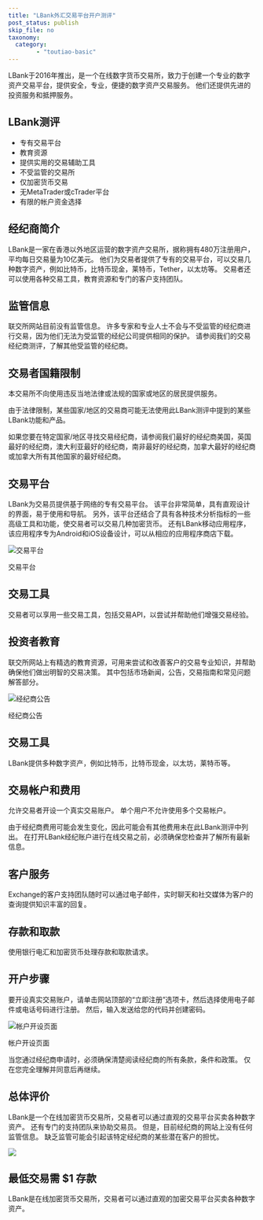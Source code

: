 ```yaml
---
title: "LBank外汇交易平台开户测评"
post_status: publish
skip_file: no
taxonomy:
  category:
        - "toutiao-basic"
---
```


LBank于2016年推出，是一个在线数字货币交易所，致力于创建一个专业的数字资产交易平台，提供安全，专业，便捷的数字资产交易服务。 他们还提供先进的投资服务和抵押服务。

## LBank测评

- 专有交易平台
- 教育资源
- 提供实用的交易辅助工具
- 不受监管的交易所
- 仅加密货币交易
- 无MetaTrader或cTrader平台
- 有限的帐户资金选择

## 经纪商简介

LBank是一家在香港以外地区运营的数字资产交易所，据称拥有480万注册用户，平均每日交易量为10亿美元。 他们为交易者提供了专有的交易平台，可以交易几种数字资产，例如比特币，比特币现金，莱特币，Tether，以太坊等。 交易者还可以使用各种交易工具，教育资源和专门的客户支持团队。

## 监管信息

联交所网站目前没有监管信息。 许多专家和专业人士不会与不受监管的经纪商进行交易，因为他们无法为受监管的经纪公司提供相同的保护。 请参阅我们的交易经纪商测评，了解其他受监管的经纪商。

## 交易者国籍限制

本交易所不向使用违反当地法律或法规的国家或地区的居民提供服务。

由于法律限制，某些国家/地区的交易商可能无法使用此LBank测评中提到的某些LBank功能和产品。

如果您要在特定国家/地区寻找交易经纪商，请参阅我们最好的经纪商美国，英国最好的经纪商，澳大利亚最好的经纪商，南非最好的经纪商，加拿大最好的经纪商或加拿大所有其他国家的最好经纪商。

## 交易平台

LBank为交易员提供基于网络的专有交易平台。 该平台非常简单，具有直观设计的界面，易于使用和导航。 另外，该平台还结合了具有各种技术分析指标的一些高级工具和功能，使交易者可以交易几种加密货币。 还有LBank移动应用程序，该应用程序专为Android和iOS设备设计，可以从相应的应用程序商店下载。

![交易平台](https://cdn.fendou.la/funstoutiao/2020/12/LBank-Review-Trading-Platform-.jpg "交易平台")

交易平台

## 交易工具

交易者可以享用一些交易工具，包括交易API，以尝试并帮助他们增强交易经验。

## 投资者教育

联交所网站上有精选的教育资源，可用来尝试和改善客户的交易专业知识，并帮助确保他们做出明智的交易决策。 其中包括市场新闻，公告，交易指南和常见问题解答部分。

![经纪商公告](https://cdn.fendou.la/funstoutiao/2020/12/LBank-Review-Announcement-.jpg "经纪商公告")

经纪商公告

## 交易工具

LBank提供多种数字资产，例如比特币，比特币现金，以太坊，莱特币等。

## 交易帐户和费用

允许交易者开设一个真实交易账户。 单个用户不允许使用多个交易帐户。

由于经纪商费用可能会发生变化，因此可能会有其他费用未在此LBank测评中列出。 在打开LBank经纪账户进行在线交易之前，必须确保您检查并了解所有最新信息。

## 客户服务

Exchange的客户支持团队随时可以通过电子邮件，实时聊天和社交媒体为客户的查询提供知识丰富的回复。

## 存款和取款

使用银行电汇和加密货币处理存款和取款请求。

## 开户步骤

要开设真实交易账户，请单击网站顶部的“立即注册”选项卡，然后选择使用电子邮件或电话号码进行注册。 然后，输入发送给您的代码并创建密码。

![帐户开设页面](https://cdn.fendou.la/funstoutiao/2020/12/LBank-Review-Account-Opening-Page.jpg "帐户开设页面")

帐户开设页面

当您通过经纪商申请时，必须确保清楚阅读经纪商的所有条款，条件和政策。 仅在您完全理解并同意后再继续。

## 总体评价

LBank是一个在线加密货币交易所，交易者可以通过直观的交易平台买卖各种数字资产。 还有专门的支持团队来协助交易员。 但是，目前经纪商的网站上没有任何监管信息。 缺乏监管可能会引起该特定经纪商的某些潜在客户的担忧。

![](https://cdn.fendou.la/funstoutiao/2020/12/LBank-Logo.png)

## 最低交易需 $1 存款

LBank是在线加密货币交易所，交易者可以通过直观的加密交易平台买卖各种数字资产。

